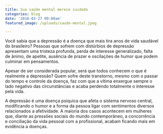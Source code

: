 ```yaml
---
title: Sua saúde mental merece cuidado
categories: blog
date: '2018-03-27 09:00am'
featured_image: /uploads/saude-mental.jpeg

---
```

Você sabia que a depressão é a doença que mais tira anos de vida saudável do brasileiro? Pessoas que sofrem com distúrbios de depressão apresentam uma tristeza profunda, perda de interesse generalizado, falta de ânimo, de apetite, ausência de prazer e oscilações de humor que podem culminar em pensamentos.

Apesar de ser considerada popular, será que todos conhecem o que é realmente a depressão? Quem sofre deste transtorno, mesmo com o passar do tempo e controle da doença, faz com que a vítima enxergue sempre o lado negativo das circunstâncias e acaba perdendo totalmente o interesse pela vida.  

A depressão é uma doença psíquica que afeta o sistema nervoso central, modificando o humor e a forma da pessoa ligar com sentimentos diversos relacionados a afetividade. A maioria dos casos acontecem em mulheres que, diante as pressões sociais do mundo contemporâneo, a concorrência e conciliação da vida pessoal com a profissional, acabam ficando mais em evidência a doenças.
